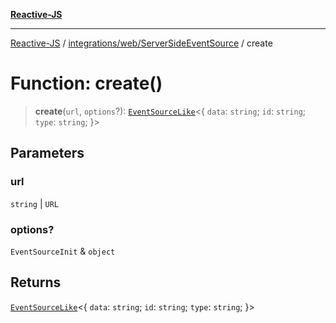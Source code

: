 [**Reactive-JS**](../../../../README.md)

***

[Reactive-JS](../../../../README.md) / [integrations/web/ServerSideEventSource](../README.md) / create

# Function: create()

> **create**(`url`, `options`?): [`EventSourceLike`](../../../../events/interfaces/EventSourceLike.md)\<\{ `data`: `string`; `id`: `string`; `type`: `string`; \}\>

## Parameters

### url

`string` | `URL`

### options?

`EventSourceInit` & `object`

## Returns

[`EventSourceLike`](../../../../events/interfaces/EventSourceLike.md)\<\{ `data`: `string`; `id`: `string`; `type`: `string`; \}\>

